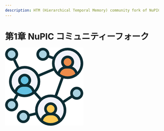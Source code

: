 ```yaml
---
description: HTM (Hierarchical Temporal Memory) community fork of NuPIC.
---
```


# 第1章 NuPIC コミュニティーフォーク

![chapter-1](../.gitbook/assets/business.png)


